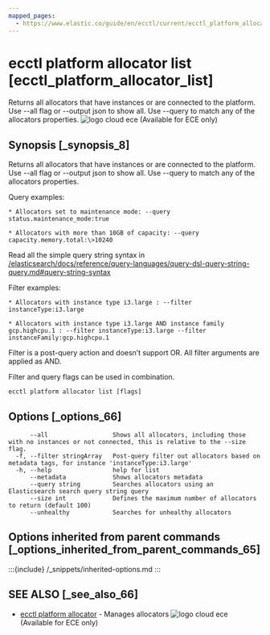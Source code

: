 ```yaml
---
mapped_pages:
  - https://www.elastic.co/guide/en/ecctl/current/ecctl_platform_allocator_list.html
---
```


# ecctl platform allocator list [ecctl_platform_allocator_list]

Returns all allocators that have instances or are connected to the platform. Use --all flag or --output json to show all. Use --query to match any of the allocators properties. ![logo cloud ece](https://doc-icons.s3.us-east-2.amazonaws.com/logo_cloud_ece.svg "Supported on {{ece}}") (Available for ECE only)


## Synopsis [_synopsis_8]

Returns all allocators that have instances or are connected to the platform. Use --all flag or --output json to show all. Use --query to match any of the allocators properties.

Query examples:

```
* Allocators set to maintenance mode: --query status.maintenance_mode:true

* Allocators with more than 10GB of capacity: --query capacity.memory.total:\>10240
```
Read all the simple query string syntax in [/elasticsearch/docs/reference/query-languages/query-dsl-query-string-query.md#query-string-syntax](elasticsearch://reference/query-languages/query-dsl/query-dsl-query-string-query.md#query-string-syntax)

Filter examples:

```
* Allocators with instance type i3.large : --filter instanceType:i3.large

* Allocators with instance type i3.large AND instance family gcp.highcpu.1 : --filter instanceType:i3.large --filter instanceFamily:gcp.highcpu.1
```
Filter is a post-query action and doesn’t support OR. All filter arguments are applied as AND.

Filter and query flags can be used in combination.

```
ecctl platform allocator list [flags]
```


## Options [_options_66]

```
      --all                  Shows all allocators, including those with no instances or not connected, this is relative to the --size flag.
  -f, --filter stringArray   Post-query filter out allocators based on metadata tags, for instance 'instanceType:i3.large'
  -h, --help                 help for list
      --metadata             Shows allocators metadata
      --query string         Searches allocators using an Elasticsearch search query string query
      --size int             Defines the maximum number of allocators to return (default 100)
      --unhealthy            Searches for unhealthy allocators
```


## Options inherited from parent commands [_options_inherited_from_parent_commands_65]

:::{include} /_snippets/inherited-options.md
:::


## SEE ALSO [_see_also_66]

* [ecctl platform allocator](/reference/ecctl_platform_allocator.md)	 - Manages allocators ![logo cloud ece](https://doc-icons.s3.us-east-2.amazonaws.com/logo_cloud_ece.svg "Supported on {{ece}}") (Available for ECE only)

